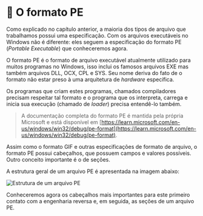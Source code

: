 # 💼 O formato PE

Como explicado no capítulo anterior, a maioria dos tipos de arquivo que trabalhamos possui uma especificação. Com os arquivos executáveis no Windows não é diferente: eles seguem a especificação do formato PE (_Portable Executable_) que conheceremos agora.

O formato PE é o formato de arquivo executável atualmente utilizado para muitos programas no Windows, isso inclui os famosos arquivos EXE mas também arquivos DLL, OCX, CPL e SYS. Seu nome deriva do fato de o formato não estar preso à uma arquitetura de _hardware_ específica.

Os programas que criam estes programas, chamados compiladores precisam respeitar tal formato e o programa que os interpreta, carrega e inicia sua execução (chamado de _loader_) precisa entendê-lo também.

> A documentação completa do formato PE é mantida pela própria Microsoft e está disponível em [https://learn.microsoft.com/en-us/windows/win32/debug/pe-format](https://learn.microsoft.com/en-us/windows/win32/debug/pe-format).

Assim como o formato GIF e outras especificações de formato de arquivo, o formato PE possui cabeçalhos, que possuem campos e valores possíveis. Outro conceito importante é o de seções.

A estrutura geral de um arquivo PE é apresentada na imagem abaixo:

![Estrutura de um arquivo PE](../.gitbook/assets/arquivo\_pe.png)

Conheceremos agora os cabeçalhos mais importantes para este primeiro contato com a engenharia reversa e, em seguida, as seções de um arquivo PE.
